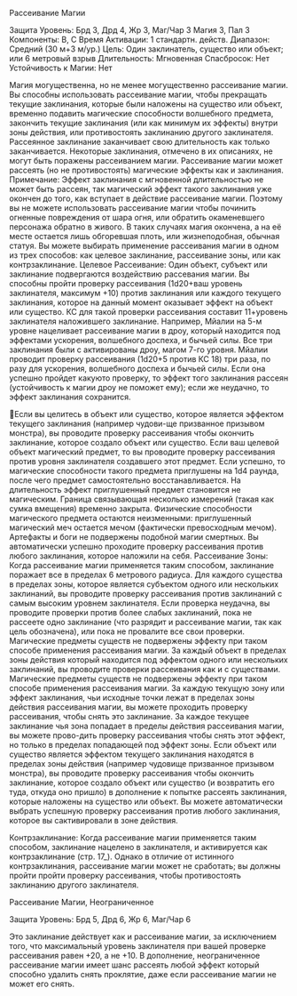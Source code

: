 
Рассеивание Магии

Защита
Уровень: Брд 3, Дрд 4, Жр 3, Маг/Чар 3
Магия 3, Пал 3
Компоненты: В, С
Время Активации: 1 стандартн. действ.
Диапазон: Средний (30 м+3 м/ур.)
Цель: Один заклинатель, существо или
объект; или 6 метровый взрыв
Длительность: Мгновенная
Спасбросок: Нет
Устойчивость к Магии: Нет

Магия могущественна, но не менее
могущественно рассеивание магии.
Вы способны использовать рассеивание магии, чтобы прекращать текущие
заклинания, которые были наложены
на существо или объект, временно подавить магические способности волшебного предмета, закончить текущие заклинания (или как минимум их
эффекты) внутри зоны действия, или
противостоять заклинанию другого заклинателя. Рассеянное заклинание заканчивает свою длительность как только заканчивается. Некоторые заклинания, отмечено в их описаниях, не могут
быть поражены рассеиванием магии.
Рассеивание магии может рассеять (но
не противостоять) магические эффекты
как и заклинания.
Примечание: Эффект заклинания с
мгновенной длительностью не может
быть рассеян, так магический эффект
такого заклинания уже окончен до того,
как вступает в действие рассеивание
магии. Поэтому вы не можете использовать рассеивание магии чтобы починить
огненные повреждения от шара огня,
или обратить окаменевшего персонажа обратно в живого. В таких случаях
магия окончена, а на её месте остается
лишь обгоревшая плоть, или жизнеподобная, обычная статуя.
Вы можете выбирать применение
рассеивания магии в одном из трех способов: как целевое заклинание, рассеивание зоны, или как контрзаклинание.
Целевое Рассеивание: Один объект,
субъект или заклинание подвергаются воздействию рассевания магии. Вы
способны пройти проверку рассеивания (1d20+ваш уровень заклинателя,
максимум +10) против заклинания или
каждого текущего заклинания, которое
на данный момент оказывает эффект
на объект или существо. КС для такой
проверки рассеивания составит 11+уровень заклинателя наложившего заклинание.
Например, Мйалии на 5-м уровне нацеливает рассеивание магии в дроу, который находится под эффектами ускорения, волшебного доспеха, и бычьей силы.
Все три заклинания были с активированы дроу, магом 7-го уровня. Мйалии
проводит проверку рассеивания (1d20+5 против КС 18) три раза, по разу для
ускорения, волшебного доспеха и бычьей
силы. Если она успешно пройдет какуюто проверку, то эффект того заклинания
рассеян (устойчивость к магии дроу не
поможет ему); если же неудачно, то эффект заклинания сохранится.

Если вы целитесь в объект или существо, которое является эффектом текущего заклинания (например чудови-ще
призванное призывом монстра), вы
проводите проверку рассеивания чтобы
окончить заклинание, которое создало
объект или существо.
Если ваш целевой объект магический
предмет, то вы проводите проверку рассеивания против уровня заклинателя
создавшего этот предмет. Если успешно,
то магические способности такого предмета приглушены на 1d4 раунда, после
чего предмет самостоятельно восстанавливается. На длительность эффект
приглушенный предмет становится не
магическим. Граница связывающая несколько измерений (такая как сумка
вмещения) временно закрыта. Физические способности магического предмета
остаются неизменными: приглушенный
магический меч остается мечом (фактически превосходным мечом). Артефакты
и боги не подвержены подобной магии
смертных.
Вы автоматически успешно проходите проверку рассеивания против любого
заклинания, которое наложили на себя.
Рассеивание Зоны: Когда рассеивание
магии применяется таким способом, заклинание поражает все в пределах 6 метрового радиуса.
Для каждого существа в пределах
зоны, которое является субъектом одного или нескольких заклинаний, вы проводите проверку рассеивания против
заклинаний с самым высоким уровнем
заклинателя. Если проверка неудачна,
вы проводите проверки против более
слабых заклинаний, пока не рассеете
одно заклинание (что разрядит и рассеивание магии, так как цель обозначена),
или пока не провалите все свои проверки. Магические предметы существ не
подвержены эффекту при таком способе
применения рассеивания магии.
За каждый объект в пределах зоны
действия который находится под эффектом одного или нескольких заклинаний,
вы проводите проверки рассеивания как
и с существами. Магические предметы
существ не подвержены эффекту при
таком способе применения рассеивания
магии.
За каждую текущую зону или эффект
заклинания, чьи исходные точки лежат в
пределах зоны действия рассеивания магии, вы можете проходить проверку рассеивания, чтобы снять это заклинание.
За каждое текущее заклинание чья
зона попадает в пределы действия рассеивания магии, вы можете прово-дить
проверку рассеивания чтобы снять этот
эффект, но только в пределах попадающей под эффект зоны.
Если объект или существо является
эффектом текущего заклинания находятся в пределах зоны действия (например чудовище призванное призывом
монстра), вы проводите проверку рассеивания чтобы окончить заклинание,
которое создало объект или существо (и
возвратить его туда, откуда оно пришло)
в дополнение к попытке рассеять заклинания, которые наложены на существо
или объект.
Вы можете автоматически выбрать
успешную проверку рассеивания против
любого заклинания, которое вы сактивировали в зоне действия.

Контрзаклинание: Когда рассеивание
магии применяется таким способом,
заклинание нацелено в заклинателя, и
активируется как контрзаклинание (стр.
17_). Однако в отличие от истинного контрзаклинания, рассеивание магии может
не сработать; вы должны пройти пройти
проверку рассеивания, чтобы противостоять заклинанию другого заклинателя.

Рассеивание Магии,
Неограниченное

Защита
Уровень: Брд 5, Дрд 6, Жр 6, Маг/Чар 6

Это заклинание действует как и рассеивание магии, за исключением того, что
максимальный уровень заклинателя при
вашей проверке рассеивания равен +20,
а не +10. В дополнение, неограниченное
рассеивание магии имеет шанс рассеять
любой эффект который способно удалить снять проклятие, даже если рассеивание магии не может его снять.